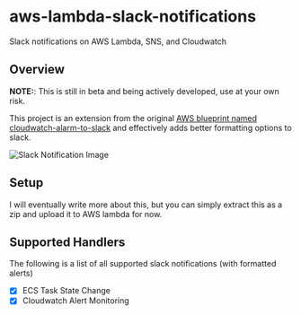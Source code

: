 # aws-lambda-slack-notifications
Slack notifications on AWS Lambda, SNS, and Cloudwatch

## Overview
**NOTE:**: This is still in beta and being actively developed, use at your own risk.

This project is an extension from the original [AWS blueprint named cloudwatch-alarm-to-slack](https://aws.amazon.com/blogs/aws/new-slack-integration-blueprints-for-aws-lambda/) and effectively adds better formatting options to slack.

![Slack Notification Image](https://i.imgur.com/YmrrSah.png)

## Setup

I will eventually write more about this, but you can simply extract this as a zip and upload it to AWS lambda for now.

## Supported Handlers
The following is a list of all supported slack notifications (with formatted alerts)

- [x] ECS Task State Change
- [x] Cloudwatch Alert Monitoring
